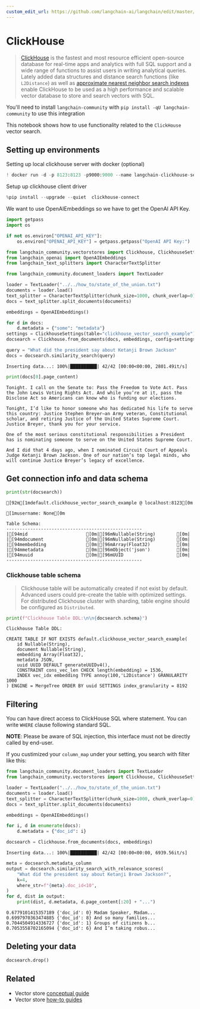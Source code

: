 ```yaml
---
custom_edit_url: https://github.com/langchain-ai/langchain/edit/master/docs/docs/integrations/vectorstores/clickhouse.ipynb
---
```

# ClickHouse

> [ClickHouse](https://clickhouse.com/) is the fastest and most resource efficient open-source database for real-time apps and analytics with full SQL support and a wide range of functions to assist users in writing analytical queries. Lately added data structures and distance search functions (like `L2Distance`) as well as [approximate nearest neighbor search indexes](https://clickhouse.com/docs/en/engines/table-engines/mergetree-family/annindexes) enable ClickHouse to be used as a high performance and scalable vector database to store and search vectors with SQL.

You'll need to install `langchain-community` with `pip install -qU langchain-community` to use this integration

This notebook shows how to use functionality related to the `ClickHouse` vector search.

## Setting up environments

Setting up local clickhouse server with docker (optional)


```python
! docker run -d -p 8123:8123 -p9000:9000 --name langchain-clickhouse-server --ulimit nofile=262144:262144 clickhouse/clickhouse-server:23.4.2.11
```

Setup up clickhouse client driver


```python
%pip install --upgrade --quiet  clickhouse-connect
```

We want to use OpenAIEmbeddings so we have to get the OpenAI API Key.


```python
import getpass
import os

if not os.environ["OPENAI_API_KEY"]:
    os.environ["OPENAI_API_KEY"] = getpass.getpass("OpenAI API Key:")
```


```python
from langchain_community.vectorstores import Clickhouse, ClickhouseSettings
from langchain_openai import OpenAIEmbeddings
from langchain_text_splitters import CharacterTextSplitter
```


```python
from langchain_community.document_loaders import TextLoader

loader = TextLoader("../../how_to/state_of_the_union.txt")
documents = loader.load()
text_splitter = CharacterTextSplitter(chunk_size=1000, chunk_overlap=0)
docs = text_splitter.split_documents(documents)

embeddings = OpenAIEmbeddings()
```


```python
for d in docs:
    d.metadata = {"some": "metadata"}
settings = ClickhouseSettings(table="clickhouse_vector_search_example")
docsearch = Clickhouse.from_documents(docs, embeddings, config=settings)

query = "What did the president say about Ketanji Brown Jackson"
docs = docsearch.similarity_search(query)
```
```output
Inserting data...: 100%|██████████| 42/42 [00:00<00:00, 2801.49it/s]
```

```python
print(docs[0].page_content)
```
```output
Tonight. I call on the Senate to: Pass the Freedom to Vote Act. Pass the John Lewis Voting Rights Act. And while you’re at it, pass the Disclose Act so Americans can know who is funding our elections. 

Tonight, I’d like to honor someone who has dedicated his life to serve this country: Justice Stephen Breyer—an Army veteran, Constitutional scholar, and retiring Justice of the United States Supreme Court. Justice Breyer, thank you for your service. 

One of the most serious constitutional responsibilities a President has is nominating someone to serve on the United States Supreme Court. 

And I did that 4 days ago, when I nominated Circuit Court of Appeals Judge Ketanji Brown Jackson. One of our nation’s top legal minds, who will continue Justice Breyer’s legacy of excellence.
```
## Get connection info and data schema


```python
print(str(docsearch))
```
```output
[92m[1mdefault.clickhouse_vector_search_example @ localhost:8123[0m

[1musername: None[0m

Table Schema:
---------------------------------------------------
|[94mid                      [0m|[96mNullable(String)        [0m|
|[94mdocument                [0m|[96mNullable(String)        [0m|
|[94membedding               [0m|[96mArray(Float32)          [0m|
|[94mmetadata                [0m|[96mObject('json')          [0m|
|[94muuid                    [0m|[96mUUID                    [0m|
---------------------------------------------------
```
### Clickhouse table schema

> Clickhouse table will be automatically created if not exist by default. Advanced users could pre-create the table with optimized settings. For distributed Clickhouse cluster with sharding, table engine should be configured as `Distributed`.


```python
print(f"Clickhouse Table DDL:\n\n{docsearch.schema}")
```
```output
Clickhouse Table DDL:

CREATE TABLE IF NOT EXISTS default.clickhouse_vector_search_example(
    id Nullable(String),
    document Nullable(String),
    embedding Array(Float32),
    metadata JSON,
    uuid UUID DEFAULT generateUUIDv4(),
    CONSTRAINT cons_vec_len CHECK length(embedding) = 1536,
    INDEX vec_idx embedding TYPE annoy(100,'L2Distance') GRANULARITY 1000
) ENGINE = MergeTree ORDER BY uuid SETTINGS index_granularity = 8192
```
## Filtering

You can have direct access to ClickHouse SQL where statement. You can write `WHERE` clause following standard SQL.

**NOTE**: Please be aware of SQL injection, this interface must not be directly called by end-user.

If you custimized your `column_map` under your setting, you search with filter like this:


```python
from langchain_community.document_loaders import TextLoader
from langchain_community.vectorstores import Clickhouse, ClickhouseSettings

loader = TextLoader("../../how_to/state_of_the_union.txt")
documents = loader.load()
text_splitter = CharacterTextSplitter(chunk_size=1000, chunk_overlap=0)
docs = text_splitter.split_documents(documents)

embeddings = OpenAIEmbeddings()

for i, d in enumerate(docs):
    d.metadata = {"doc_id": i}

docsearch = Clickhouse.from_documents(docs, embeddings)
```
```output
Inserting data...: 100%|██████████| 42/42 [00:00<00:00, 6939.56it/s]
```

```python
meta = docsearch.metadata_column
output = docsearch.similarity_search_with_relevance_scores(
    "What did the president say about Ketanji Brown Jackson?",
    k=4,
    where_str=f"{meta}.doc_id<10",
)
for d, dist in output:
    print(dist, d.metadata, d.page_content[:20] + "...")
```
```output
0.6779101415357189 {'doc_id': 0} Madam Speaker, Madam...
0.6997970363474885 {'doc_id': 8} And so many families...
0.7044504914336727 {'doc_id': 1} Groups of citizens b...
0.7053558702165094 {'doc_id': 6} And I’m taking robus...
```
## Deleting your data


```python
docsearch.drop()
```


## Related

- Vector store [conceptual guide](/docs/concepts/#vector-stores)
- Vector store [how-to guides](/docs/how_to/#vector-stores)
